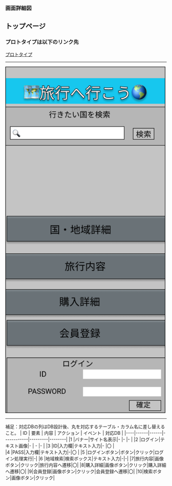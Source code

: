 ### 画面詳細図
## トップページ
### プロトタイプは以下のリンク先
[プロトタイプ](https://www.figma.com/file/YG5ey5pOtI5ZYlaZHWfvS7/Untitled?node-id=2%3A2)
*****
<img src="../img/top_page2.png" width="500">

*****
補足：対応DBの列はDB設計後、丸を対応するテーブル・カラム名に差し替えること。
| ID | 要素 | 内容 | アクション | イベント | 対応DB |
|----|------|------|------------|---------|--------|
|1   |バナー|サイト名表示|-      |-        |-       |
|2   |ログイン|テキスト画像|-    | -        |-      |
|3   |ID|入力欄|テキスト入力|-   |〇        |        
|4   |PASS|入力欄|テキスト入力|-|〇                  |
|5   |ログインボタン|ボタン|クリック|ログイン処理実行|-|
|6   |地域検索|検索ボックス|テキスト入力|-|-|
|7|旅行内容|画像ボタン|クリック|旅行内容へ遷移|〇|
|8|購入詳細|画像ボタン|クリック|購入詳細へ遷移|〇|
|9|会員登録|画像ボタン|クリック|会員登録へ遷移|〇|
|10|検索ボタン|画像ボタン|クリック|
